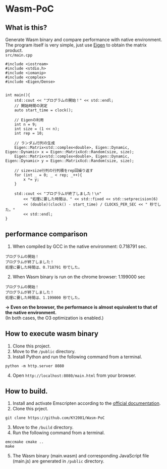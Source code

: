 # Wasm-PoC
## What is this?
Generate Wasm binary and compare performance with native environment.<br>
The program itself is very simple, just use [Eigen](https://eigen.tuxfamily.org/index.php?title=Main_Page) to obtain the matrix product.<br>
`src/main.cpp`
```
#include <iostream>
#include <stdio.h>
#include <iomanip>
#include <complex>
#include <Eigen/Dense>


int main(){
    std::cout << "プログラムの開始！" << std::endl;
    // 開始時間の測定
    auto start_time = clock();

    // Eigenの利用
    int n = 9;
    int size = (1 << n);
    int rep = 10;

    // ランダム行列の生成
    Eigen::Matrix<std::complex<double>, Eigen::Dynamic, Eigen::Dynamic> x = Eigen::MatrixXcd::Random(size, size);
    Eigen::Matrix<std::complex<double>, Eigen::Dynamic, Eigen::Dynamic> y = Eigen::MatrixXcd::Random(size, size);

    // size×size行列の行列積をrep回繰り返す
    for (int _ = 0; _ < rep; _++){
        x *= y;
    }

    std::cout << "プログラムが終了しました！\n" 
        << "処理に要した時間は、" << std::fixed << std::setprecision(6)
        << (double)(clock() - start_time) / CLOCKS_PER_SEC << " 秒でした。" 
        << std::endl;
}
```

## performance comparison
1. When compiled by GCC in the native environment: 0.718791 sec.
```
プログラムの開始！
プログラムが終了しました！
処理に要した時間は、0.718791 秒でした。
```

2. When Wasm binary is run on the chrome browser: 1.199000 sec
```
プログラムの開始！
プログラムが終了しました！
処理に要した時間は、1.199000 秒でした。
```

<strong>-> Even on the browser, the performance is almost equivalent to that of the native environment.</strong><br>
(In both cases, the O3 optimization is enabled.)


## How to execute wasm binary
1. Clone this project.
2. Move to the `/public` directory.
3. Install Python and run the following command from a terminal.
```
python -m http.server 8080
```
4. Open `http://localhost:8080/main.html` from your browser.

## How to build.
1. Install and activate Emscripten according to the [official documentation](https://emscripten.org/docs/getting_started/downloads.html).
2. Clone this prject.
```
git clone https://github.com/KY2001/Wasm-PoC
```
3. Move to the `/build` directory.
4. Run the following command from a terminal.
```
emccmake cmake ..
make
```
5. The Wasm binary (main.wasm) and corresponding JavaScript file (main.js) are generated in `/public` directory.
